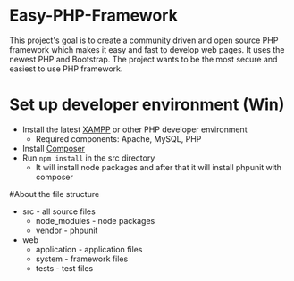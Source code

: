 # Easy-PHP-Framework
This project's goal is to create a community driven and open source PHP framework which makes it easy and fast to develop web pages. It uses the newest PHP and Bootstrap. The project wants to be the most secure and easiest to use PHP framework.

# Set up developer environment (Win)
- Install the latest [XAMPP](https://www.apachefriends.org/hu/index.html) or other PHP developer environment
  - Required components: Apache, MySQL, PHP
- Install [Composer](https://getcomposer.org/doc/00-intro.md#installation-windows)
- Run ```npm install``` in the src directory
  - It will install node packages and after that it will install phpunit with composer

#About the file structure
- src - all source files
  - node_modules - node packages
  - vendor - phpunit
- web
  - application - application files
  - system - framework files
  - tests - test files
